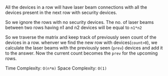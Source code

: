 All the devices in a row will have laser beam connections with all the devices present in the next row with security devices.

So we ignore the rows with no security devices. The no. of laser beams between two rows having n1 and n2 devices will be equal to `n1*n2`

So we traverse the matrix and keep track of previously seen count of the devices in a row. whenver we find the new row with devices(`count>0`), we calculate the laser beams with the previously seen (`prev`) devices and add it to the answer. Now the current count becomes the `prev` for the upcoming rows.

Time Complexity: `O(n*m)`
Space Complexity: `O(1)`
